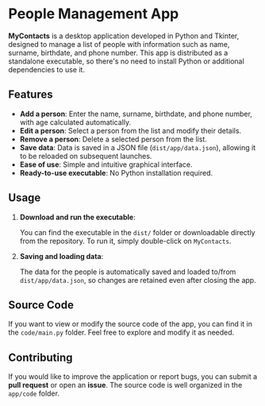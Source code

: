 # People Management App

**MyContacts** is a desktop application developed in Python and Tkinter, designed to manage a list of people with information such as name, surname, birthdate, and phone number. This app is distributed as a standalone executable, so there's no need to install Python or additional dependencies to use it.

## Features

- **Add a person**: Enter the name, surname, birthdate, and phone number, with age calculated automatically.
- **Edit a person**: Select a person from the list and modify their details.
- **Remove a person**: Delete a selected person from the list.
- **Save data**: Data is saved in a JSON file (`dist/app/data.json`), allowing it to be reloaded on subsequent launches.
- **Ease of use**: Simple and intuitive graphical interface.
- **Ready-to-use executable**: No Python installation required.

## Usage

1. **Download and run the executable**:

   You can find the executable in the `dist/` folder or downloadable directly from the repository. To run it, simply double-click on `MyContacts`.

2. **Saving and loading data**:

   The data for the people is automatically saved and loaded to/from `dist/app/data.json`, so changes are retained even after closing the app.

## Source Code

If you want to view or modify the source code of the app, you can find it in the `code/main.py` folder. Feel free to explore and modify it as needed.

## Contributing

If you would like to improve the application or report bugs, you can submit a **pull request** or open an **issue**. The source code is well organized in the `app/code` folder.
